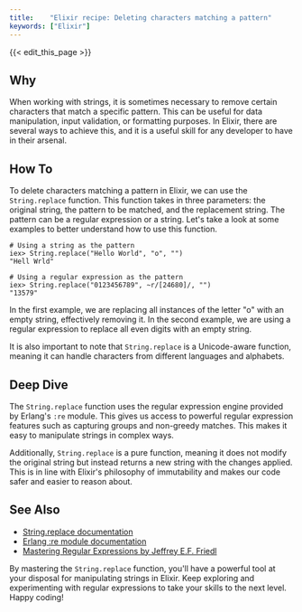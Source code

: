```yaml
---
title:    "Elixir recipe: Deleting characters matching a pattern"
keywords: ["Elixir"]
---
```


{{< edit_this_page >}}

## Why

When working with strings, it is sometimes necessary to remove certain characters that match a specific pattern. This can be useful for data manipulation, input validation, or formatting purposes. In Elixir, there are several ways to achieve this, and it is a useful skill for any developer to have in their arsenal.

## How To

To delete characters matching a pattern in Elixir, we can use the `String.replace` function. This function takes in three parameters: the original string, the pattern to be matched, and the replacement string. The pattern can be a regular expression or a string. Let's take a look at some examples to better understand how to use this function.

```
# Using a string as the pattern
iex> String.replace("Hello World", "o", "")
"Hell Wrld"

# Using a regular expression as the pattern
iex> String.replace("0123456789", ~r/[24680]/, "")
"13579"
```

In the first example, we are replacing all instances of the letter "o" with an empty string, effectively removing it. In the second example, we are using a regular expression to replace all even digits with an empty string.

It is also important to note that `String.replace` is a Unicode-aware function, meaning it can handle characters from different languages and alphabets.

## Deep Dive

The `String.replace` function uses the regular expression engine provided by Erlang's `:re` module. This gives us access to powerful regular expression features such as capturing groups and non-greedy matches. This makes it easy to manipulate strings in complex ways.

Additionally, `String.replace` is a pure function, meaning it does not modify the original string but instead returns a new string with the changes applied. This is in line with Elixir's philosophy of immutability and makes our code safer and easier to reason about.

## See Also

- [String.replace documentation](https://hexdocs.pm/elixir/String.html#replace/3)
- [Erlang :re module documentation](http://erlang.org/doc/man/re.html)
- [Mastering Regular Expressions by Jeffrey E.F. Friedl](https://www.oreilly.com/library/view/mastering-regular-expressions/0596528124/)

By mastering the `String.replace` function, you'll have a powerful tool at your disposal for manipulating strings in Elixir. Keep exploring and experimenting with regular expressions to take your skills to the next level. Happy coding!